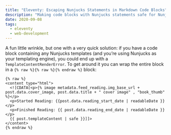 ```yaml
---
title: "Eleventy: Escaping Nunjucks Statements in Markdown Code Blocks"
description: "Making code blocks with Nunjucks statements safe for Nunjucks template rendering."
date: 2020-09-08
tags:
  - eleventy
  - web-development
---
```


A fun little wrinkle, but one with a very quick solution: if you have a code block containing any Nunjucks templates (and you’re using Nunjucks as your templating engine), you could end up with a `TemplateContentRenderError`. To get around it you can wrap the entire block in a `{% raw %}{% raw %}{% endraw %}` block:

```twig
{% raw %}
<content type="html">
  <![CDATA[<p>{% image metadata.feed_reading.img_base_url + post.data.cover_image, post.data.title + " cover image" , "book_thumb" %}</p>
  <p>Started Reading: {{post.data.reading_start_date | readableDate }}</p>
  <p>Finished Reading: {{ post.data.reading_end_date | readableDate }}</p>
  {{ post.templateContent | safe }}]]>
</content>
{% endraw %}
```
